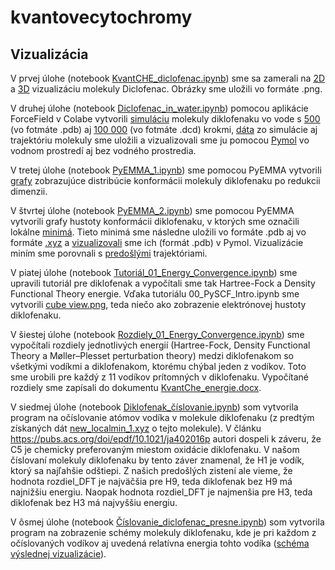 # kvantovecytochromy
## Vizualizácia
V prvej úlohe (notebook [KvantCHE_diclofenac.ipynb](https://github.com/hruska-lab/kvantovecytochromy/blob/main/KvantCHE_diclofenac.ipynb)) sme sa zamerali na [2D](https://github.com/hruska-lab/kvantovecytochromy/blob/9ad385314a003fb5ff40a05b1076357d781a9c84/diclofenac-2D.png) a [3D](https://github.com/hruska-lab/kvantovecytochromy/blob/9ad385314a003fb5ff40a05b1076357d781a9c84/diclofenac-3D.png) vizualizáciu molekuly Diclofenac. Obrázky sme uložili vo formáte .png.

V druhej úlohe (notebook [Diclofenac_in_water.ipynb](https://github.com/hruska-lab/kvantovecytochromy/blob/main/Diclofenac_in_water.ipynb)) pomocou aplikácie ForceField v Colabe vytvorili [simuláciu](https://github.com/hruska-lab/kvantovecytochromy/blob/main/Diclofenac_in_water.ipynb) molekuly diklofenaku vo vode s [500](https://github.com/hruska-lab/kvantovecytochromy/blob/main/trajectory.pdb) (vo fotmáte .pdb) aj [100 000](https://github.com/hruska-lab/kvantovecytochromy/blob/main/trajectory_100000.dcd) (vo fotmáte .dcd) krokmi, [dáta](https://github.com/hruska-lab/kvantovecytochromy/blob/main/data.csv) zo simulácie aj trajektóriu molekuly sme uložili a vizualizovali sme ju pomocou [Pymol](https://github.com/hruska-lab/kvantovecytochromy/commit/63067759b46ddd889813904cf1b509b0893b174e) vo vodnom prostredí aj bez vodného prostredia.

V tretej úlohe (notebook [PyEMMA_1.ipynb](https://github.com/hruska-lab/kvantovecytochromy/blob/main/PyEMMA_1.ipynb)) sme pomocou PyEMMA vytvorili [grafy](https://github.com/hruska-lab/kvantovecytochromy/blob/main/PyEMMA_1.ipynb) zobrazujúce distribúcie konformácii molekuly diklofenaku po redukcii dimenzii.

V štvrtej úlohe (notebook [PyEMMA_2.ipynb](https://github.com/hruska-lab/kvantovecytochromy/blob/main/PyEMMA_2.ipynb)) sme pomocou PyEMMA vytvorili grafy hustoty konformácii diklofenaku, v ktorých sme označili lokálne [minimá](https://github.com/hruska-lab/kvantovecytochromy/commit/7c6d97e5b0662b8e4d6b3af857f54063d3c6cedd). Tieto minimá sme následne uložili vo formáte .pdb aj vo formáte [.xyz](https://github.com/hruska-lab/kvantovecytochromy/commit/ac0c734bcdacdcbd3212659872dd5f828fa4add7) a [vizualizovali](https://github.com/hruska-lab/kvantovecytochromy/commit/6d4ff7c742b7a85b2574faf6b3a8dcbe1afee37b) sme ich (formát .pdb) v Pymol. Vizualizácie miním sme porovnali s [predošlými](https://github.com/hruska-lab/kvantovecytochromy/commit/c8244dedf33f060e13fd14489c6c84e6454145f0) trajektóriami.

V piatej úlohe (notebook [Tutoriál_01_Energy_Convergence.ipynb](https://github.com/hruska-lab/kvantovecytochromy/blob/main/Tutori%C3%A1l_01_Energy_Convergence.ipynb)) sme upravili tutoriál pre diklofenak a vypočítali sme tak Hartree-Fock a Density Functional Theory energie. Vďaka tutoriálu 00_PySCF_Intro.ipynb sme vytvorili [cube view.png](https://github.com/hruska-lab/kvantovecytochromy/blob/main/cube%20view.png), teda niečo ako zobrazenie elektrónovej hustoty diklofenaku.

V šiestej úlohe (notebook [Rozdiely_01_Energy_Convergence.ipynb](https://github.com/hruska-lab/kvantovecytochromy/blob/main/Rozdiely_01_Energy_Convergence.ipynb)) sme vypočítali rozdiely jednotlivých energií (Hartree-Fock, Density Functional Theory a Møller–Plesset perturbation theory) medzi diklofenakom so všetkými vodíkmi a diklofenakom, ktorému chýbal jeden z vodíkov. Toto sme urobili pre každý z 11 vodíkov prítomných v diklofenaku. Vypočítané rozdiely sme zapísali do dokumentu [KvantChe_energie.docx](https://github.com/hruska-lab/kvantovecytochromy/blob/main/KvantChe_energie.docx).

V siedmej úlohe (notebook [Diklofenak_číslovanie.ipynb](https://github.com/hruska-lab/kvantovecytochromy/blob/main/Diklofenak_%C4%8D%C3%ADslovanie.ipynb)) som vytvorila program na očíslovanie atómov vodíka v molekule diklofenaku (z predtým získaných dát [new_localmin_1.xyz](https://github.com/hruska-lab/kvantovecytochromy/blob/main/new_localmin_1.xyz) o tejto molekule). V článku https://pubs.acs.org/doi/epdf/10.1021/ja402016p autori dospeli k záveru, že C5 je chemicky preferovaným miestom oxidácie diklofenaku. V našom číslovaní molekuly diklofenaku by tento záver znamenal, že H1 je vodík, ktorý sa najľahšie odštiepi. Z našich predošlých zistení ale vieme, že hodnota rozdiel_DFT je najväčšia pre H9, teda diklofenak bez H9 má najnižšiu energiu. Naopak hodnota rozdiel_DFT je najmenšia pre H3, teda diklofenak bez H3 má najvyššiu energiu.

V ôsmej úlohe (notebook [Číslovanie_diclofenac_presne.ipynb](https://github.com/hruska-lab/kvantovecytochromy/blob/main/%C4%8C%C3%ADslovanie_diclofenac_presne.ipynb)) som vytvorila program na zobrazenie schémy molekuly diklofenaku, kde je pri každom z očíslovaných vodíkov aj uvedená relatívna energia tohto vodíka ([schéma výslednej vizualizácie](https://github.com/hruska-lab/kvantovecytochromy/blob/main/figure_diclofenac_labeled_with_energy_H_font%20(1).png)).
